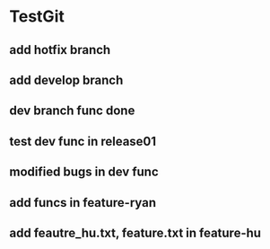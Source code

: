 # TestGit
## add hotfix branch
## add develop branch
## dev branch func done
## test dev func in release01
## modified bugs in dev func
## add funcs in feature-ryan
## add feautre_hu.txt, feature.txt in feature-hu
